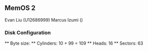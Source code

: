## MemOS 2

Evan Liu (U12686999) Marcus Izumi ()

### Disk Configuration
** Byte size:
** Cylinders: 10 + 99 = 109 
** Heads: 16
** Sectors: 63
